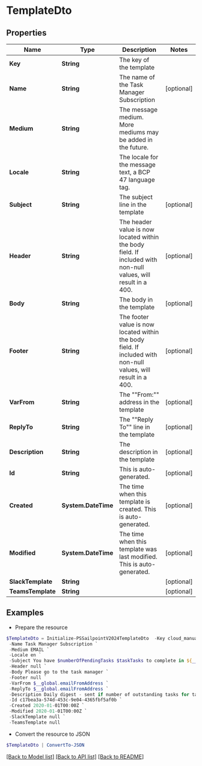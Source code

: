 # TemplateDto
## Properties

Name | Type | Description | Notes
------------ | ------------- | ------------- | -------------
**Key** | **String** | The key of the template | 
**Name** | **String** | The name of the Task Manager Subscription | [optional] 
**Medium** | **String** | The message medium. More mediums may be added in the future. | 
**Locale** | **String** | The locale for the message text, a BCP 47 language tag. | 
**Subject** | **String** | The subject line in the template | [optional] 
**Header** | **String** | The header value is now located within the body field. If included with non-null values, will result in a 400. | [optional] 
**Body** | **String** | The body in the template | [optional] 
**Footer** | **String** | The footer value is now located within the body field. If included with non-null values, will result in a 400. | [optional] 
**VarFrom** | **String** | The &quot;&quot;From:&quot;&quot; address in the template | [optional] 
**ReplyTo** | **String** | The &quot;&quot;Reply To&quot;&quot; line in the template | [optional] 
**Description** | **String** | The description in the template | [optional] 
**Id** | **String** | This is auto-generated. | [optional] 
**Created** | **System.DateTime** | The time when this template is created. This is auto-generated. | [optional] 
**Modified** | **System.DateTime** | The time when this template was last modified. This is auto-generated. | [optional] 
**SlackTemplate** | **String** |  | [optional] 
**TeamsTemplate** | **String** |  | [optional] 

## Examples

- Prepare the resource
```powershell
$TemplateDto = Initialize-PSSailpointV2024TemplateDto  -Key cloud_manual_work_item_summary `
 -Name Task Manager Subscription `
 -Medium EMAIL `
 -Locale en `
 -Subject You have $numberOfPendingTasks $taskTasks to complete in ${__global.productName}. `
 -Header null `
 -Body Please go to the task manager `
 -Footer null `
 -VarFrom $__global.emailFromAddress `
 -ReplyTo $__global.emailFromAddress `
 -Description Daily digest - sent if number of outstanding tasks for task owner &gt; 0 `
 -Id c17bea3a-574d-453c-9e04-4365fbf5af0b `
 -Created 2020-01-01T00:00Z `
 -Modified 2020-01-01T00:00Z `
 -SlackTemplate null `
 -TeamsTemplate null
```

- Convert the resource to JSON
```powershell
$TemplateDto | ConvertTo-JSON
```

[[Back to Model list]](../README.md#documentation-for-models) [[Back to API list]](../README.md#documentation-for-api-endpoints) [[Back to README]](../README.md)

